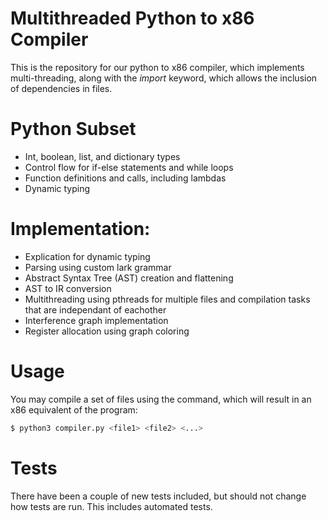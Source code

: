 # Multithreaded Python to x86 Compiler

This is the repository for our python to x86 compiler, which implements multi-threading, along with the *import* keyword, which allows the inclusion of dependencies in files.

# Python Subset

- Int, boolean, list, and dictionary types
- Control flow for if-else statements and while loops
- Function definitions and calls, including lambdas
- Dynamic typing

# Implementation:

- Explication for dynamic typing
- Parsing using custom lark grammar
- Abstract Syntax Tree (AST) creation and flattening
- AST to IR conversion
- Multithreading using pthreads for multiple files and compilation tasks that are independant of eachother
- Interference graph implementation
- Register allocation using graph coloring

# Usage

You may compile a set of files using the command, which will result in an x86 equivalent of the program:

```bash
$ python3 compiler.py <file1> <file2> <...>
```

# Tests

There have been a couple of new tests included, but should not change how tests are run. This includes automated tests.
